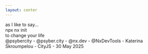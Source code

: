 ```yaml
---
layout: center
---
```


<div class="text-center">
  <div class="text-gray-400 text-lg italic mb-8">
    as I like to say...
  </div>
  
  <div class="text-3xl font-mono bg-gray-800 p-6 rounded-lg inline-block mb-8">
    npx nx init
  </div>
  
  <div class="text-5xl font-bold bg-gradient-to-r from-blue-500 to-purple-500 bg-clip-text text-transparent">
    to change your life
  </div>
</div>

<div class="absolute bottom-4 left-0 right-0 text-gray-400 text-sm text-center">
  @psybercity - @psyber.city - @nx.dev - @NxDevTools - Katerina Skroumpelou - CityJS - 30 May 2025
</div>